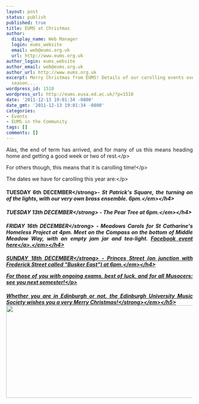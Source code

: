 ```yaml
---
layout: post
status: publish
published: true
title: EUMS at Christmas
author:
  display_name: Web Manager
  login: eums_website
  email: web@eums.org.uk
  url: http://www.eums.org.uk
author_login: eums_website
author_email: web@eums.org.uk
author_url: http://www.eums.org.uk
excerpt: Merry Christmas from EUMS! Details of our carolling events over the festive
  season...
wordpress_id: 1510
wordpress_url: http://eums.eusa.ed.ac.uk/?p=1510
date: '2011-12-13 19:01:34 -0800'
date_gmt: '2011-12-13 19:01:34 -0800'
categories:
- Events
- EUMS in the Community
tags: []
comments: []
---
```

<p style="text-align: justify;">Alas, the end of term has arrived, and for many of us this means heading home and getting a good week or two of rest.<&#47;p></p>
<p style="text-align: justify;">For others though, this means that it is carolling time!<&#47;p></p>
<p style="text-align: justify;">The dates we have for carolling this year are:<&#47;p></p>
<h4 style="text-align: justify;"><strong>TUESDAY 6th DECEMBER<&#47;strong>- <em>St Patrick's Square, the turning on of the lights, with our very own brass ensemble. 6pm.<&#47;em><&#47;h4></p>
<h4><strong>TUESDAY 13th DECEMBER<&#47;strong> - <em>The Pear Tree at 6pm.<&#47;em><&#47;h4></p>
<h4><strong>FRIDAY 16th DECEMBER<&#47;strong> - <em>Meadows Carols for St Catharine's Homeless Project at 4pm. Meet on the Compass on the bottom of Middle Meadow Way, with an empty jam jar and tea-light. <a title="Facebook event here" href="https:&#47;&#47;www.facebook.com&#47;events&#47;115983018514608&#47;" target="_blank">Facebook event here<&#47;a>.<&#47;em><&#47;h4></p>
<h4><strong>SUNDAY 18th DECEMBER<&#47;strong> - <em>Princes Street (on junction with Frederick Street called "Busker East") at 6pm.<&#47;em><&#47;h4></p>
<p style="text-align: justify;">For those of you with ongoing exams, best of luck, and for all Musocers: see you next semester!<&#47;p></p>
<h5 style="text-align: justify;"><em><strong>Whether you are in Edinburgh or not, the Edinburgh University Music Society wishes you a very Merry Christmas!<&#47;strong><&#47;em><&#47;h5><br />
<img src="http:&#47;&#47;eums.eusa.ed.ac.uk&#47;wp-content&#47;uploads&#47;images&#47;w620&#47;merryxmas.png" alt="" width="620" height="250" &#47;></p>
